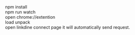 npm install <br>
npm run watch <br>
open chrome://extention <br>
load unpack <br>
open linkdine connect page it will automatically send request.
